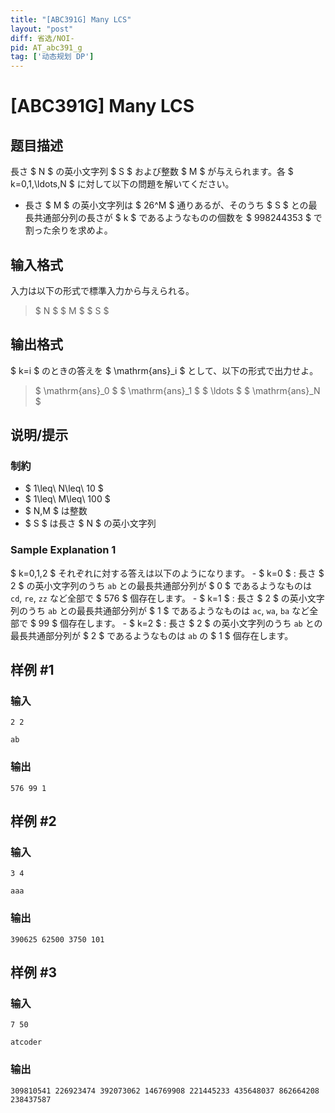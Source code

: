 ```yaml
---
title: "[ABC391G] Many LCS"
layout: "post"
diff: 省选/NOI-
pid: AT_abc391_g
tag: ['动态规划 DP']
---
```


# [ABC391G] Many LCS

## 题目描述

[problemUrl]: https://atcoder.jp/contests/abc391/tasks/abc391_g

長さ $ N $ の英小文字列 $ S $ および整数 $ M $ が与えられます。各 $ k=0,1,\ldots,N $ に対して以下の問題を解いてください。

- 長さ $ M $ の英小文字列は $ 26^M $ 通りあるが、そのうち $ S $ との最長共通部分列の長さが $ k $ であるようなものの個数を $ 998244353 $ で割った余りを求めよ。

## 输入格式

入力は以下の形式で標準入力から与えられる。

> $ N $ $ M $ $ S $

## 输出格式

$ k=i $ のときの答えを $ \mathrm{ans}_i $ として、以下の形式で出力せよ。

> $ \mathrm{ans}_0 $ $ \mathrm{ans}_1 $ $ \ldots $ $ \mathrm{ans}_N $

## 说明/提示

### 制約

- $ 1\leq\ N\leq\ 10 $
- $ 1\leq\ M\leq\ 100 $
- $ N,M $ は整数
- $ S $ は長さ $ N $ の英小文字列
 
### Sample Explanation 1

$ k=0,1,2 $ それぞれに対する答えは以下のようになります。 - $ k=0 $ : 長さ $ 2 $ の英小文字列のうち `ab` との最長共通部分列が $ 0 $ であるようなものは `cd`, `re`, `zz` など全部で $ 576 $ 個存在します。 - $ k=1 $ : 長さ $ 2 $ の英小文字列のうち `ab` との最長共通部分列が $ 1 $ であるようなものは `ac`, `wa`, `ba` など全部で $ 99 $ 個存在します。 - $ k=2 $ : 長さ $ 2 $ の英小文字列のうち `ab` との最長共通部分列が $ 2 $ であるようなものは `ab` の $ 1 $ 個存在します。

## 样例 #1

### 输入

```
2 2
ab
```

### 输出

```
576 99 1
```

## 样例 #2

### 输入

```
3 4
aaa
```

### 输出

```
390625 62500 3750 101
```

## 样例 #3

### 输入

```
7 50
atcoder
```

### 输出

```
309810541 226923474 392073062 146769908 221445233 435648037 862664208 238437587
```

